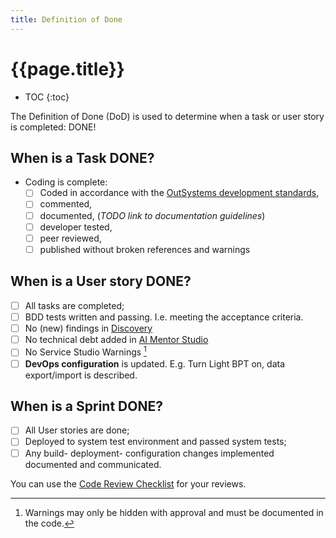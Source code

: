 ```yaml
---
title: Definition of Done
---
```


# {{page.title}}

* TOC
{:toc}

The Definition of Done (DoD) is used to determine when a task or user story is completed: DONE!

## When is a Task DONE?

* Coding is complete:
    * [ ] Coded in accordance with the [OutSystems development standards](index.md),
    * [ ] commented,
    * [ ] documented, (*TODO link to documentation guidelines*)
    * [ ] developer tested,
    * [ ] peer reviewed,
    * [ ] published without broken references and warnings

## When is a User story DONE?

* [ ] All tasks are completed;
* [ ] BDD tests written and passing. I.e. meeting the acceptance criteria.
* [ ] No (new) findings in [Discovery](https://www.outsystems.com/forge/component-overview/409/discovery)
* [ ] No technical debt added in [AI Mentor Studio](https://success.outsystems.com/documentation/11/managing_the_applications_lifecycle/manage_technical_debt/)
* [ ] No Service Studio Warnings [^1]
* [ ] **DevOps configuration** is updated. E.g. Turn Light BPT on, data export/import is described.

## When is a Sprint DONE?

* [ ] All User stories are done;
* [ ] Deployed to system test environment and passed system tests;
* [ ] Any build- deployment- configuration changes implemented documented and communicated.

You can use the [Code Review Checklist](CodeReviewChecklist.md) for your reviews.

[^1]: Warnings may only be hidden with approval and must be documented in the code.
